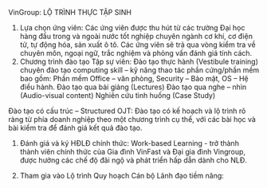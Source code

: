 VinGroup:
LỘ TRÌNH THỰC TẬP SINH 
1) Lựa chọn ứng viên: Các ứng viên được thu hút từ các trường Đại học hàng đầu trong và ngoài nước tốt nghiệp chuyên ngành cơ khí, cơ điện tử, tự động hóa, sản xuất ô tô. Các ứng viên sẽ trả qua vòng kiểm tra về chuyên môn, ngoại ngữ, trắc nghiệm và phỏng vấn đánh giá tính cách. 
2) Chương trình đào tạo Tập sự viên: Đào tạo thực hành (Vestibule training) chuyên đào tạo computing skill – kỹ năng thao tác phần cứng/phần mềm bao gồm: Phần mềm Office – văn phòng, Security – Bảo mật, OS – Hệ điều hành.
    Đào tạo qua bài giảng (Lectures)
    Đào tạo qua nghe – nhìn (Audio-visual content)
    Nghiên cứu tình huống (Case Study)

Đào tạo có cấu trúc – Structured OJT: Đào tạo có kế hoạch và lộ trình rõ ràng từ phía doanh nghiệp theo một chương trình cụ thể, với các bài học và bài kiểm tra để đánh giá kết quả đào tạo.

1) Đánh giá và ký HĐLĐ chính thức: Work-based Learning - trở thành thành viên chính thức của Gia đình VinFast và Đại gia đình Vingroup, được hưởng các chế độ đãi ngộ và phát triển hấp dẫn dành cho NLĐ.

2) Tham gia vào Lộ trình Quy hoạch Cán bộ Lãnh đạo tiềm năng: 